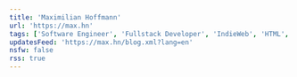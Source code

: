 ```yaml
---
title: 'Maximilian Hoffmann'
url: 'https://max.hn'
tags: ['Software Engineer', 'Fullstack Developer', 'IndieWeb', 'HTML', 'CSS', 'Elm', 'JavaScript', 'Elixir', 'Gleam']
updatesFeed: 'https://max.hn/blog.xml?lang=en'
nsfw: false
rss: true
---
```

